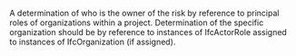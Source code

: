 A determination of who is the owner of the risk by reference to principal roles of organizations within a project. Determination of the specific organization should be by reference to instances of IfcActorRole assigned to instances of IfcOrganization (if assigned).
